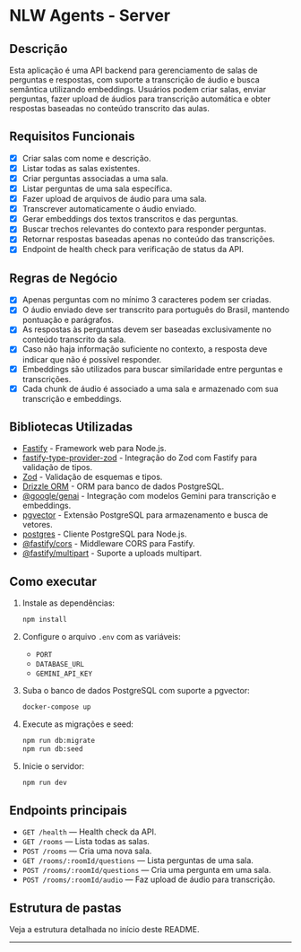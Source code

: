 # NLW Agents - Server

## Descrição

Esta aplicação é uma API backend para gerenciamento de salas de perguntas e respostas, com suporte a transcrição de áudio e busca semântica utilizando embeddings. Usuários podem criar salas, enviar perguntas, fazer upload de áudios para transcrição automática e obter respostas baseadas no conteúdo transcrito das aulas.

## Requisitos Funcionais

- [x] Criar salas com nome e descrição.
- [x] Listar todas as salas existentes.
- [x] Criar perguntas associadas a uma sala.
- [x] Listar perguntas de uma sala específica.
- [x] Fazer upload de arquivos de áudio para uma sala.
- [x] Transcrever automaticamente o áudio enviado.
- [x] Gerar embeddings dos textos transcritos e das perguntas.
- [x] Buscar trechos relevantes do contexto para responder perguntas.
- [x] Retornar respostas baseadas apenas no conteúdo das transcrições.
- [x] Endpoint de health check para verificação de status da API.

## Regras de Negócio

- [x] Apenas perguntas com no mínimo 3 caracteres podem ser criadas.
- [x] O áudio enviado deve ser transcrito para português do Brasil, mantendo pontuação e parágrafos.
- [x] As respostas às perguntas devem ser baseadas exclusivamente no conteúdo transcrito da sala.
- [x] Caso não haja informação suficiente no contexto, a resposta deve indicar que não é possível responder.
- [x] Embeddings são utilizados para buscar similaridade entre perguntas e transcrições.
- [x] Cada chunk de áudio é associado a uma sala e armazenado com sua transcrição e embeddings.

## Bibliotecas Utilizadas

- [Fastify](https://www.fastify.dev/) - Framework web para Node.js.
- [fastify-type-provider-zod](https://github.com/SerayaElessar/fastify-type-provider-zod) - Integração do Zod com Fastify para validação de tipos.
- [Zod](https://zod.dev/) - Validação de esquemas e tipos.
- [Drizzle ORM](https://orm.drizzle.team/) - ORM para banco de dados PostgreSQL.
- [@google/genai](https://www.npmjs.com/package/@google/genai) - Integração com modelos Gemini para transcrição e embeddings.
- [pgvector](https://github.com/pgvector/pgvector) - Extensão PostgreSQL para armazenamento e busca de vetores.
- [postgres](https://github.com/porsager/postgres) - Cliente PostgreSQL para Node.js.
- [@fastify/cors](https://github.com/fastify/fastify-cors) - Middleware CORS para Fastify.
- [@fastify/multipart](https://github.com/fastify/fastify-multipart) - Suporte a uploads multipart.

## Como executar

1. Instale as dependências:
   ```sh
   npm install
   ```

2. Configure o arquivo `.env` com as variáveis:
   - `PORT`
   - `DATABASE_URL`
   - `GEMINI_API_KEY`

3. Suba o banco de dados PostgreSQL com suporte a pgvector:
   ```sh
   docker-compose up
   ```

4. Execute as migrações e seed:
   ```sh
   npm run db:migrate
   npm run db:seed
   ```

5. Inicie o servidor:
   ```sh
   npm run dev
   ```

## Endpoints principais

- `GET /health` — Health check da API.
- `GET /rooms` — Lista todas as salas.
- `POST /rooms` — Cria uma nova sala.
- `GET /rooms/:roomId/questions` — Lista perguntas de uma sala.
- `POST /rooms/:roomId/questions` — Cria uma pergunta em uma sala.
- `POST /rooms/:roomId/audio` — Faz upload de áudio para transcrição.

## Estrutura de pastas

Veja a estrutura detalhada no início deste README.

--------------------------------------------------------------------------
